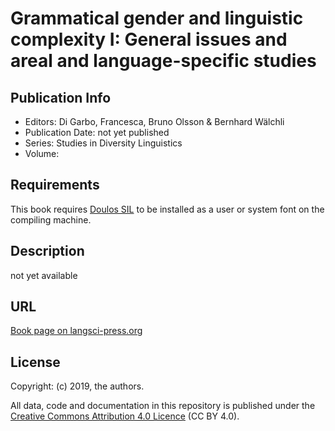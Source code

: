 # Grammatical gender and linguistic complexity I: General issues and areal and language-specific studies 

## Publication Info

- Editors: Di Garbo, Francesca, Bruno Olsson & Bernhard Wälchli
- Publication Date: not yet published
- Series: Studies in Diversity Linguistics  
- Volume: 

## Requirements
This book requires [Doulos SIL](https://software.sil.org/doulos/) to be installed as a user or system font on the compiling machine.

## Description
not yet available


## URL

[Book page on langsci-press.org](http://langsci-press.org/catalog/book/223)


## License

Copyright: (c) 2019, the authors.

All data, code and documentation in this repository is published under the
[Creative Commons Attribution 4.0 Licence](http://creativecommons.org/licenses/by/4.0/)
(CC BY 4.0).
